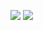 ![](https://img.shields.io/badge/Discord-Bot)
![](https://img.shields.io/badge/https%3A%2F%2Fgithub.com%2Fstamperlik%2Fdiscord-python-bot%2Freleases%2Fnew?link=https%3A%2F%2Fgithub.com%2Fstamperlik%2Fdiscord-python-bot%2Freleases)
